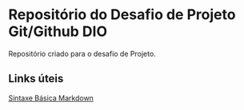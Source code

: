 # Repositório do Desafio de Projeto Git/Github DIO
Repositório criado para o desafio de Projeto.

## Links úteis
[Sintaxe Básica Markdown](https://www.markdownguide.org/basic-syntax/)
